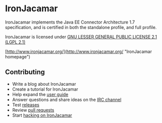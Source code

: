 IronJacamar
===========

IronJacamar implements the Java EE Connector Architecture 1.7 specification,
and is certified in both the standalone profile, and full profile.

IronJacamar is licensed under [GNU LESSER GENERAL PUBLIC LICENSE 2.1 (LGPL 2.1)](http://www.gnu.org/licenses/old-licenses/lgpl-2.1.html "LGPL v2.1")

[http://www.ironjacamar.org/](http://www.ironjacamar.org/ "IronJacamar homepage")

Contributing
------------

* Write a blog about IronJacamar
* Create a tutorial for IronJacamar
* Help expand the [user guide](http://www.ironjacamar.org/doc/userguide/1.1/en-US/html/index.html)
* Answer questions and share ideas on the [IRC channel](http://webchat.freenode.net/?channels=ironjacamar)
* Test [releases](http://www.ironjacamar.org/download.html)
* Review [pull requests](http://github.com/ironjacamar/ironjacamar/pulls)
* Start [hacking on IronJacamar](http://www.ironjacamar.org/doc/developerguide/1.1/en-US/html/ch02.html)
